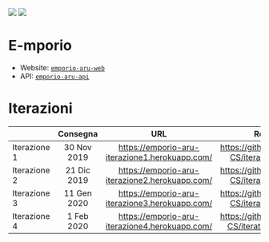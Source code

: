 <p align="left">
    <a href="http://52.156.254.234:8085/viewType.html?buildTypeId=Emporio_Build&guest=1">
        <img src="http://52.156.254.234:8085/app/rest/builds/buildType:(id:Emporio_Build)/statusIcon"/></a>
    <a href="https://travis-ci.com/DragonAlex98/E-mporio">
        <img src="https://travis-ci.com/DragonAlex98/E-mporio.svg?token=83y8gCdpGzTxXEobzLJm&branch=master" /></a>
</p>

# E-mporio

- Website: <a href="https://emporio-aru.herokuapp.com/" target="_blank">`emporio-aru-web`</a>
- API: <a href="https://emporio-aru.herokuapp.com/api/v1" target="_blank">`emporio-aru-api`</a>

# Iterazioni

|               | Consegna      | URL                                            |Repository                                       |
| ------------- |:-------------:| :---------------------------------------------:|:-----------------------------------------------:|
| Iterazione 1  | 30 Nov 2019   | https://emporio-aru-iterazione1.herokuapp.com/ |https://github.com/UNICAM-CS/iteration-w1-team5  |
| Iterazione 2  | 21 Dic 2019   | https://emporio-aru-iterazione2.herokuapp.com/ |https://github.com/UNICAM-CS/iteration-w4-team5  |
| Iterazione 3  | 11 Gen 2020   | https://emporio-aru-iterazione3.herokuapp.com/ |https://github.com/UNICAM-CS/iteration-w7-team5  |
| Iterazione 4  | 1 Feb 2020    | https://emporio-aru-iterazione4.herokuapp.com/ |https://github.com/UNICAM-CS/iteration-w10-team5 |
